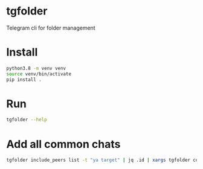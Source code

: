 # tgfolder
Telegram cli for folder management

# Install
```bash
python3.8 -m venv venv
source venv/bin/activate
pip install .
```

# Run
```bash
tgfolder --help
```

# Add all common chats
```bash
tgfolder include_peers list -t "ya target" | jq .id | xargs tgfolder common_chat_list | jq .id | xargs tgfolder include_peers add -t ya
```
